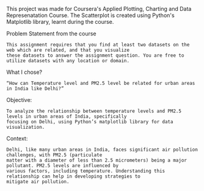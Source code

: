 This project was made for Coursera's Applied Plotting, Charting and Data Represenatation Course. 
The Scatterplot is created using Python's Matplotlib library, learnt during the course.

Problem Statement from the course

    This assignment requires that you find at least two datasets on the web which are related, and that you visualize 
    these datasets to answer the assignment question. You are free to utilize datasets with any location or domain.
What I chose?

    “How can Temperature level and PM2.5 level be related for urban areas in India like Delhi?”
Objective: 

    To analyze the relationship between temperature levels and PM2.5 levels in urban areas of India, specifically 
    focusing on Delhi, using Python’s matplotlib library for data visualization.
Context: 

    Delhi, like many urban areas in India, faces significant air pollution challenges, with PM2.5 (particulate 
	matter with a diameter of less than 2.5 micrometers) being a major pollutant. PM2.5 levels are influenced by 
	various factors, including temperature. Understanding this relationship can help in developing strategies to 
	mitigate air pollution.
